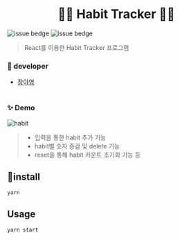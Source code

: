 <h1 align="center">🕵️‍♀️ Habit Tracker 🙋‍♂️ </h1>

![issue bedge](https://img.shields.io/badge/yarn-v%201.22.10-orange)
![issue bedge](https://img.shields.io/badge/node-v%204.14.0-brightgreen)


> React를 이용한 Habit Tracker 프로그램  <br /> 

### 🎅 developer
 - [장아영](https://github.com/Jang-Ahyoung)<br /> <br /> 
 
### ✨ Demo 

![habit](https://user-images.githubusercontent.com/71692593/103171187-737b9680-488d-11eb-80f1-5676bf7e6768.jpg)

> - 입력을 통한 habit 추가 기능
> - habit별 숫자 증감 및 delete 기능
> - reset을 통해 habit 카운트 초기화 기능 등




## 🚀install
`yarn`


## Usage
`yarn start`


